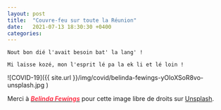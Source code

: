 ```yaml
---
layout: post
title:  "Couvre-feu sur toute la Réunion"
date:   2021-07-13 18:30:30 +0400
categories: 
---
```

<!---

You’ll find this post in your `_posts` directory. Go ahead and edit it and re-build the site to see your changes. You can rebuild the site in many different ways, but the most common way is to run `jekyll serve`, which launches a web server and auto-regenerates your site when a file is updated.

Jekyll requires blog post files to be named according to the following format:

`YEAR-MONTH-DAY-title.MARKUP`

Where `YEAR` is a four-digit number, `MONTH` and `DAY` are both two-digit numbers, and `MARKUP` is the file extension representing the format used in the file. After that, include the necessary front matter. Take a look at the source for this post to get an idea about how it works.

Jekyll also offers powerful support for code snippets:

{% highlight ruby %}
def print_hi(name)
  puts "Hi, #{name}"
end
print_hi('Tom')
#=> prints 'Hi, Tom' to STDOUT.
{% endhighlight %}

Check out the [Jekyll docs][jekyll-docs] for more info on how to get the most out of Jekyll. File all bugs/feature requests at [Jekyll’s GitHub repo][jekyll-gh]. If you have questions, you can ask them on [Jekyll Talk][jekyll-talk].

[jekyll-docs]: https://jekyllrb.com/docs/home
[jekyll-gh]:   https://github.com/jekyll/jekyll
[jekyll-talk]: https://talk.jekyllrb.com/

--->


`Nout bon dié l'avait besoin bat' la lang' !`

`Mi laisse kozé, mon l'esprit lé pa la ek li et lé loin !`


![COVID-19]({{ site.url }}/img/covid/belinda-fewings-yOloXSoR8vo-unsplash.jpg )

Merci à <a href="https://unsplash.com/@bel2000a?utm_source=unsplash&utm_medium=referral&utm_content=creditCopyText" target="_blank"><span style="color:  #ff3349">***Belinda Fewings***</span></a>  pour cette image libre de droits sur <a href="https://unsplash.com/s/photos/vaccine-pfizer?utm_source=unsplash&utm_medium=referral&utm_content=creditCopyText" target="_blank">Unsplash</a>.
  